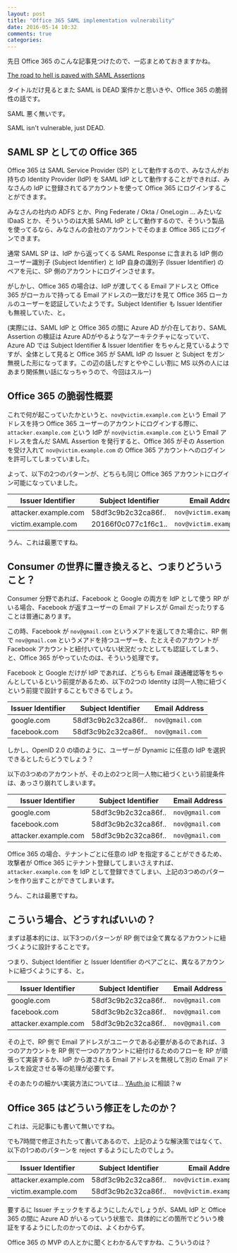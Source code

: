 ```yaml
---
layout: post
title: "Office 365 SAML implementation vulnerability"
date: 2016-05-14 10:32
comments: true
categories:
---
```


先日 Office 365 のこんな記事見つけたので、一応まとめておきますかね。

[The road to hell is paved with SAML Assertions](http://www.economyofmechanism.com/office365-authbypass.html)

タイトルだけ見るとまた SAML is DEAD 案件かと思いきや、Office 365 の脆弱性の話です。

SAML 悪く無いです。

SAML isn't vulnerable, just DEAD.

## SAML SP としての Office 365

Office 365 は SAML Service Provider (SP) として動作するので、みなさんがお持ちの Identity Provider (IdP) を SAML IdP として動作することができれば、みなさんの IdP に登録されてるアカウントを使って Office 365 にログインすることができます。

みなさんの社内の ADFS とか、Ping Federate / Okta / OneLogin ... みたいな IDaaS とか、そういうのは大抵 SAML IdP として動作するので、そういう製品を使ってるなら、みなさんの会社のアカウントでそのまま Office 365 にログインできます。

通常 SAML SP は、IdP から返ってくる SAML Response に含まれる IdP 側のユーザー識別子 (Subject Identifier) と IdP 自身の識別子 (Issuer Identifier) のペアを元に、SP 側のアカウントにログインさせます。

がしかし、Office 365 の場合は、IdP が渡してくる Email アドレスと Office 365 がローカルで持ってる Email アドレスの一致だけを見て Office 365 ローカルのユーザーを認証していたようです。Subject Identifier も Issuer Identifier も無視していた、と。

(実際には、SAML IdP と Office 365 の間に Azure AD が介在しており、SAML Assertion の検証は Azure ADがやるようなアーキテクチャになっていて、Azure AD では Subject Identifier & Issuer Identifier をちゃんと見ているようですが、全体として見ると Office 365 が SAML IdP の Issuer と Subject をガン無視した形になってます。この辺の話しだすとややこしい割に MS 以外の人にはあまり関係無い話になっちゃうので、今回はスルー)

## Office 365 の脆弱性概要

これで何が起こっていたかというと、`nov@victim.example.com` という Email アドレスを持つ Office 365 ユーザーのアカウントにログインする際に、`attacker.example.com` という IdP が `nov@victim.example.com` という Email アドレスを含んだ SAML Assertion を発行すると、Office 365 がその Assertion を受け入れて `nov@victim.example.com` の Office 365 アカウントへのログインを許可してしまっていました。

よって、以下の2つのパターンが、どちらも同じ Office 365 アカウントにログイン可能になっていました。

| Issuer Identifier    | Subject Identifier  | Email Address          |
| -------------------- | ------------------- | ---------------------- |
| attacker.example.com | 58df3c9b2c32ca86f.. | `nov@victim.example.com`
| victim.example.com   | 20166f0c077c1f6c1.. | `nov@victim.example.com`

うん、これは最悪ですね。

<!-- more -->

## Consumer の世界に置き換えると、つまりどういうこと？

Consumer 分野であれば、Facebook と Google の両方を IdP として使う RP がいる場合、Facebook が返すユーザーの Email アドレスが Gmail だったりすることは普通にあります。

この時、Facebook が `nov@gmail.com` というメアドを返してきた場合に、RP 側で `nov@gmail.com` というメアドを持つユーザーを、たとえそのアカウントが Facebook アカウントと紐付いていない状況だったとしても認証してしまう、と、Office 365 がやっていたのは、そういう処理です。

Facebook と Google だけが IdP であれば、どちらも Email 疎通確認等をちゃんとしているという前提があるため、以下の2つの Identity は同一人物に紐づくという前提で設計することもできるでしょう。

| Issuer  Identifier | Subject Identifier  | Email Address   |
| ------------------ | ------------------- | --------------- |
| google.com         | 58df3c9b2c32ca86f.. | `nov@gmail.com`
| facebook.com       | 58df3c9b2c32ca86f.. | `nov@gmail.com`

しかし、OpenID 2.0 の頃のように、ユーザーが Dynamic に任意の IdP を選択できるとしたらどうでしょう？

以下の3つめのアカウントが、その上の2つと同一人物に紐づくという前提条件は、あっさり崩れてしまいます。

| Issuer Identifier    | Subject Identifier  | Email Address   |
| -------------------- | ------------------- | --------------- |
| google.com           | 58df3c9b2c32ca86f.. | `nov@gmail.com`
| facebook.com         | 58df3c9b2c32ca86f.. | `nov@gmail.com`
| attacker.example.com | 58df3c9b2c32ca86f.. | `nov@gmail.com`

Office 365 の場合、テナントごとに任意の IdP を指定することができるため、攻撃者が Office 365 にテナント登録してしまいさえすれば、`attacker.example.com` を IdP として登録できてしまい、上記の3つめのパターンを作り出すことができてしまいます。

うん、これは最悪ですね。

## こういう場合、どうすればいいの？

まずは基本的には、以下3つのパターンが RP 側では全て異なるアカウントに紐づくように設計することです。

つまり、Subject Identifier と Issuer Identifier のペアごとに、異なるアカウントに紐づくようにする、と。

| Issuer Identifier    | Subject Identifier  | Email Address   |
| -------------------- | ------------------- | --------------- |
| google.com           | 58df3c9b2c32ca86f.. | `nov@gmail.com`
| facebook.com         | 58df3c9b2c32ca86f.. | `nov@gmail.com`
| attacker.example.com | 58df3c9b2c32ca86f.. | `nov@gmail.com`

その上で、RP 側で Email アドレスがユニークである必要があるのであれば、3つのアカウントを RP 側で一つのアカウントに紐付けるためのフローを RP が頑張って実装するか、IdP から渡される Email アドレスを無視して別の Email アドレスを設定させる等の処理が必要です。

そのあたりの細かい実装方法については... [YAuth.jp](http://yauth.jp) に相談？w

## Office 365 はどういう修正をしたのか？

これは、元記事にも書いて無いですね。

でも7時間で修正されたって書いてあるので、上記のような解決策ではなくて、以下の1つめのパターンを reject するようにしたのでしょう。

| Issuer Identifier    | Subject Identifier  | Email Address          |
| -------------------- | ------------------- | ---------------------- |
| attacker.example.com | 58df3c9b2c32ca86f.. | `nov@victim.example.com`
| victim.example.com   | 58df3c9b2c32ca86f.. | `nov@victim.example.com`

要するに Issuer チェックをするようにしたんでしょうが、SAML IdP と Office 365 の間に Azure AD がいるっていう状態で、具体的にどの箇所でどういう検証をするようにしたのかってのは、よくわからず。

Office 365 の MVP の人とかに聞くとわかるんですかね、こういうのは？
